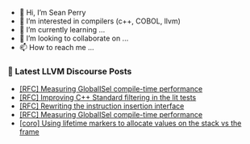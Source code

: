 - 👋 Hi, I’m Sean Perry
- 👀 I’m interested in compilers (c++, COBOL, llvm)
- 🌱 I’m currently learning ...
- 💞️ I’m looking to collaborate on ...
- 📫 How to reach me ...

<!---
s66perry/s66perry is a ✨ special ✨ repository because its `README.md` (this file) appears on your GitHub profile.
You can click the Preview link to take a look at your changes.
--->
### 📕 Latest LLVM Discourse Posts

<!-- DISCOURSE-LLVM:START -->
- [[RFC] Measuring GlobalISel compile-time performance](https://discourse.llvm.org/t/rfc-measuring-globalisel-compile-time-performance/78412#post_10)
- [[RFC] Improving C++ Standard filtering in the lit tests](https://discourse.llvm.org/t/rfc-improving-c-standard-filtering-in-the-lit-tests/78474#post_4)
- [[RFC] Rewriting the instruction insertion interface](https://discourse.llvm.org/t/rfc-rewriting-the-instruction-insertion-interface/78494#post_1)
- [[RFC] Measuring GlobalISel compile-time performance](https://discourse.llvm.org/t/rfc-measuring-globalisel-compile-time-performance/78412#post_9)
- [[coro] Using lifetime markers to allocate values on the stack vs the frame](https://discourse.llvm.org/t/coro-using-lifetime-markers-to-allocate-values-on-the-stack-vs-the-frame/78451#post_7)
<!-- DISCOURSE-LLVM:END -->
